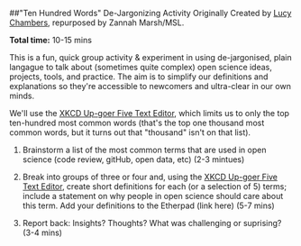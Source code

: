##"Ten Hundred Words" De-Jargonizing Activity
Originally Created by [Lucy Chambers](http://techtohuman.com/jargon_busting/), repurposed by Zannah Marsh/MSL.

**Total time:** 10-15 mins

This is a fun, quick group activity & experiment in using de-jargonised, plain langague to talk about (sometimes quite complex) open science ideas, projects, tools, and practice. The aim is to simplify our definitions and explanations so they're accessible to newcomers and ultra-clear in our own minds. 
 
We'll use the [XKCD Up-goer Five Text Editor](http://splasho.com/upgoer5/), which limits us to only the top ten-hundred most common words (that's the top one thousand most common words, but it turns out that "thousand" isn't on that list). 

1. Brainstorm a list of the most common terms that are used in open science (code review, gitHub, open data, etc) (2-3 mintues)

2. Break into groups of three or four and, using the [XKCD Up-goer Five Text Editor](http://splasho.com/upgoer5/), create short definitions for each (or a selection of 5) terms; include a statement on why people in open science should care about this term. Add your definitions to the Etherpad (link here) (5-7 mins)

4. Report back: Insights? Thoughts? What was challenging or suprising? (3-4 mins)

